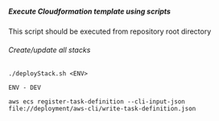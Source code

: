 ##### Execute Cloudformation template using scripts
This script should be executed from repository root directory
###### Create/update all stacks
```commandline
./deployStack.sh <ENV>

ENV - DEV

aws ecs register-task-definition --cli-input-json file://deployment/aws-cli/write-task-definition.json
```